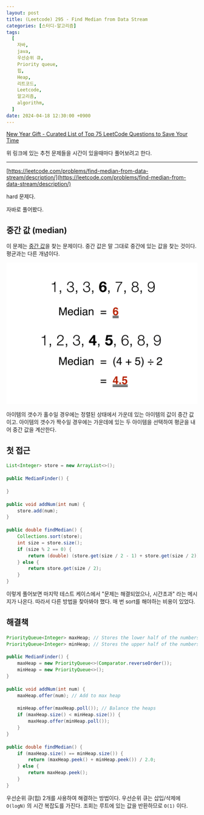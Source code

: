 ```yaml
---
layout: post
title: (Leetcode) 295 - Find Median from Data Stream
categories: [스터디-알고리즘]
tags:
  [
    자바,
    java,
    우선순위 큐,
    Priority queue,
    힙,
    Heap,
    리트코드,
    Leetcode,
    알고리즘,
    algorithm,
  ]
date: 2024-04-18 12:30:00 +0900
---
```


[New Year Gift - Curated List of Top 75 LeetCode Questions to Save Your Time](https://www.teamblind.com/post/New-Year-Gift---Curated-List-of-Top-75-LeetCode-Questions-to-Save-Your-Time-OaM1orEU)

위 링크에 있는 추천 문제들을 시간이 있을때마다 풀어보려고 한다.

---

[https://leetcode.com/problems/find-median-from-data-stream/description/](https://leetcode.com/problems/find-median-from-data-stream/description/)

hard 문제다.

자바로 풀어봤다.

## 중간 값 (median)

이 문제는 [중간 값](https://ko.wikipedia.org/wiki/%EC%A4%91%EC%95%99%EA%B0%92)을 찾는 문제이다.
중간 값은 말 그대로 중간에 있는 값을 찾는 것이다. 평균과는 다른 개념이다.

![중간 값 찾는법 - 출처: wiki](/assets/images/2024-04-18-leetcode-295/median.png)

아이템의 갯수가 홀수일 경우에는 정렬된 상태에서 가운데 있는 아이템의 값이 중간 값이고.
아이템의 갯수가 짝수일 경우에는 가운데에 있는 두 아이템을 선택하여 평균을 내어 중간 값을 계산한다.

## 첫 접근

```java
List<Integer> store = new ArrayList<>();

public MedianFinder() {

}

public void addNum(int num) {
    store.add(num);
}

public double findMedian() {
    Collections.sort(store);
    int size = store.size();
    if (size % 2 == 0) {
        return (double) (store.get(size / 2 - 1) + store.get(size / 2)) / 2;
    } else {
        return store.get(size / 2);
    }
}
```

이렇게 풀어보면 마지막 테스트 케이스에서 "문제는 해결되었으나, 시간초과" 라는 메시지가 나온다. 따라서 다른 방법을 찾아봐야 했다.
매 번 sort를 해야하는 비용이 있었다.

## 해결책

```java
PriorityQueue<Integer> maxHeap; // Stores the lower half of the numbers
PriorityQueue<Integer> minHeap; // Stores the upper half of the numbers

public MedianFinder() {
    maxHeap = new PriorityQueue<>(Comparator.reverseOrder());
    minHeap = new PriorityQueue<>();
}

public void addNum(int num) {
    maxHeap.offer(num); // Add to max heap

    minHeap.offer(maxHeap.poll()); // Balance the heaps
    if (maxHeap.size() < minHeap.size()) {
        maxHeap.offer(minHeap.poll());
    }
}

public double findMedian() {
    if (maxHeap.size() == minHeap.size()) {
        return (maxHeap.peek() + minHeap.peek()) / 2.0;
    } else {
        return maxHeap.peek();
    }
}
```

우선순위 큐(힙) 2개를 사용하여 해결하는 방법이다. 우선순위 큐는 삽입/삭제에 `O(logN)` 의 시간 복잡도를 가진다. 조회는 루트에 있는 값을 반환하므로 `O(1)` 이다.
